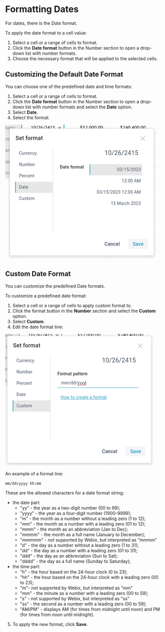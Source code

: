 # Formatting Dates

For dates, there is the *Date* format.

To apply the date format to a cell value:

1) Select a cell or a range of cells to format.<br>
2) Click the **Date format** button in the Number section to open a drop-down list with number formats.<br>
3) Choose the necessary format that will be applied to the selected cells.<br>

## Customizing the Default Date Format

You can choose one of the predefined date and time formats:

1) Select a cell or a range of cells to format.<br>
2) Click the **Date format** button in the Number section to open a drop-down list with number formats and select the **Date** option.<br>
3) Select **Date**.<br>
4) Select the format:

![Date Format Settings](img/default_date_formats.png)

## Custom Date Format

You can customize the predefined Date formats.

To customize a predefined date format:

1) Select a cell or a range of cells to apply custom format to.<br>
2) Click the format button in the **Number** section and select the **Custom** option.<br>
3) Select **Custom**.<br>
4) Edit the date format line:

![Custom Date Format](img/custom_date_format.png)

An example of a format line:

```
mm/dd/yyyy hh:mm
```

These are the allowed characters for a date format string:

* the date part:
	* "yy" - the year as a two-digit number (00 to 99);
	* "yyyy" - the year as a four-digit number (1900–9999);
	* "m" - the month as a number without a leading zero (1 to 12);
	* "mm" - the month as a number with a leading zero (01 to 12);
	* "mmm" - the month as an abbreviation (Jan to Dec);
	* "mmmm" - the month as a full name (January to December);
	* "mmmmm" - not supported by Webix, but interpreted as "mmmm"
	* "d" - the day as a number without a leading zero (1 to 31);
	* "dd" - the day as a number with a leading zero (01 to 31);
	* "ddd" - the day as an abbreviation (Sun to Sat);
	* "dddd" - the day as a full name (Sunday to Saturday);
* the time part:
	* "h" - the hour based on the 24-hour clock (0 to 23);
	* "hh" - the hour based on the 24-hour clock with a leading zero (00 to 23);
	* "m"- not supported by Webix, but interpreted as "mm"
	* "mm" - the minute as a number with a leading zero (00 to 59);
	* "s" - not supported by Webix, but interpreted as "ss"
	* "ss" - the second as a number with a leading zero (00 to 59);
	* "AM/PM" - displays AM (for times from midnight until noon) and PM (for times from noon until midnight).

5) To apply the new format, click **Save**.
